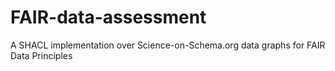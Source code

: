 # FAIR-data-assessment
A SHACL implementation over Science-on-Schema.org data graphs for FAIR Data Principles
